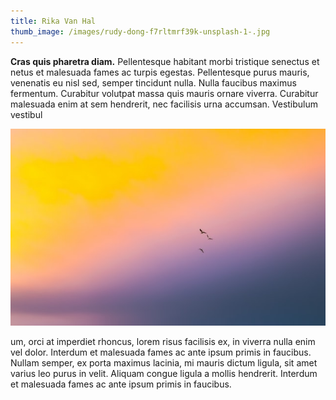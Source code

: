 ```yaml
---
title: Rika Van Hal
thumb_image: /images/rudy-dong-f7rltmrf39k-unsplash-1-.jpg
---
```

**Cras quis pharetra diam.** Pellentesque habitant morbi tristique senectus et netus et malesuada fames ac turpis egestas. Pellentesque purus mauris, venenatis eu nisl sed, semper tincidunt nulla. Nulla faucibus maximus fermentum. Curabitur volutpat massa quis mauris ornare viverra. Curabitur malesuada enim at sem hendrerit, nec facilisis urna accumsan. Vestibulum vestibul

![](/images/marek-piwnicki-0wmrphck0bk-unsplash.jpg)

um, orci at imperdiet rhoncus, lorem risus facilisis ex, in viverra nulla enim vel dolor. Interdum et malesuada fames ac ante ipsum primis in faucibus. Nullam semper, ex porta maximus lacinia, mi mauris dictum ligula, sit amet varius leo purus in velit. Aliquam congue ligula a mollis hendrerit. Interdum et malesuada fames ac ante ipsum primis in faucibus.